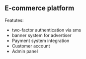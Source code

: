 
## E-commerce platform

Featutes:
- two-factor authentication via sms
- banner system for advertiser
- Payment system integration
- Customer account
- Admin panel
